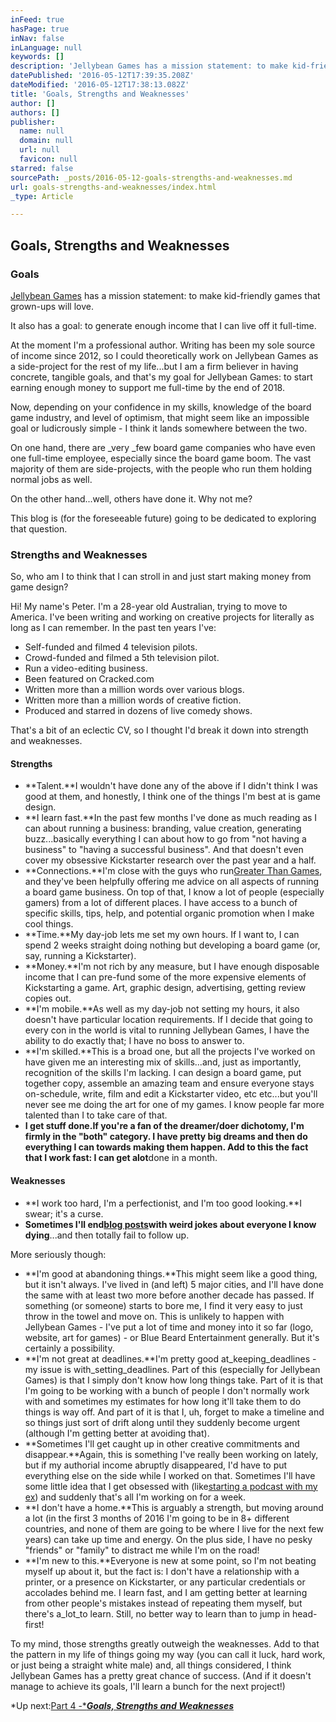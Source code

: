 ```yaml
---
inFeed: true
hasPage: true
inNav: false
inLanguage: null
keywords: []
description: 'Jellybean Games has a mission statement: to make kid-friendly games that grown-ups will love.'
datePublished: '2016-05-12T17:39:35.208Z'
dateModified: '2016-05-12T17:38:13.082Z'
title: 'Goals, Strengths and Weaknesses'
author: []
authors: []
publisher:
  name: null
  domain: null
  url: null
  favicon: null
starred: false
sourcePath: _posts/2016-05-12-goals-strengths-and-weaknesses.md
url: goals-strengths-and-weaknesses/index.html
_type: Article

---
```

## Goals, Strengths and Weaknesses

### Goals  

[Jellybean Games][0] has a mission statement: to make kid-friendly games that grown-ups will love.

It also has a goal: to generate enough income that I can live off it full-time.

At the moment I'm a professional author. Writing has been my sole source of income since 2012, so I could theoretically work on Jellybean Games as a side-project for the rest of my life...but I am a firm believer in having concrete, tangible goals, and that's my goal for Jellybean Games: to start earning enough money to support me full-time by the end of 2018\.

Now, depending on your confidence in my skills, knowledge of the board game industry, and level of optimism, that might seem like an impossible goal or ludicrously simple - I think it lands somewhere between the two.

On one hand, there are _very _few board game companies who have even one full-time employee, especially since the board game boom. The vast majority of them are side-projects, with the people who run them holding normal jobs as well.

On the other hand...well, others have done it. Why not me?

This blog is (for the foreseeable future) going to be dedicated to exploring that question.

### Strengths and Weaknesses

So, who am I to think that I can stroll in and just start making money from game design?

Hi! My name's Peter. I'm a 28-year old Australian, trying to move to America. I've been writing and working on creative projects for literally as long as I can remember. In the past ten years I've:

* Self-funded and filmed 4 television pilots.
* Crowd-funded and filmed a 5th television pilot.
* Run a video-editing business.
* Been featured on Cracked.com
* Written more than a million words over various blogs.
* Written more than a million words of creative fiction.
* Produced and starred in dozens of live comedy shows.

That's a bit of an eclectic CV, so I thought I'd break it down into strength and weaknesses.

#### Strengths

* **Talent.**I wouldn't have done any of the above if I didn't think I was good at them, and honestly, I think one of the things I'm best at is game design.
* **I learn fast.**In the past few months I've done as much reading as I can about running a business: branding, value creation, generating buzz...basically everything I can about how to go from "not having a business" to "having a successful business". And that doesn't even cover my obsessive Kickstarter research over the past year and a half.
* **Connections.**I'm close with the guys who run[Greater Than Games][1], and they've been helpfully offering me advice on all aspects of running a board game business. On top of that, I know a lot of people (especially gamers) from a lot of different places. I have access to a bunch of specific skills, tips, help, and potential organic promotion when I make cool things.
* **Time.**My day-job lets me set my own hours. If I want to, I can spend 2 weeks straight doing nothing but developing a board game (or, say, running a Kickstarter).
* **Money.**I'm not rich by any measure, but I have enough disposable income that I can pre-fund some of the more expensive elements of Kickstarting a game. Art, graphic design, advertising, getting review copies out.
* **I'm mobile.**As well as my day-job not setting my hours, it also doesn't have particular location requirements. If I decide that going to every con in the world is vital to running Jellybean Games, I have the ability to do exactly that; I have no boss to answer to.
* **I'm skilled.**This is a broad one, but all the projects I've worked on have given me an interesting mix of skills...and, just as importantly, recognition of the skills I'm lacking. I can design a board game, put together copy, assemble an amazing team and ensure everyone stays on-schedule, write, film and edit a Kickstarter video, etc etc...but you'll never see me doing the art for one of my games. I know people far more talented than I to take care of that.
* **I get stuff done.**If you're a fan of the dreamer/doer dichotomy, I'm firmly in the "both" category. I have pretty big dreams and then do everything I can towards making them happen. Add to this the fact that I work fast: I can get a**lot**done in a month.

#### Weaknesses

* **I work too hard, I'm a perfectionist, and I'm too good looking.**I swear; it's a curse.
* **Sometimes I'll end[blog posts][2]with weird jokes about everyone I know dying**...and then totally fail to follow up.

More seriously though:

* **I'm good at abandoning things.**This might seem like a good thing, but it isn't always. I've lived in (and left) 5 major cities, and I'll have done the same with at least two more before another decade has passed. If something (or someone) starts to bore me, I find it very easy to just throw in the towel and move on. This is unlikely to happen with Jellybean Games - I've put a lot of time and money into it so far (logo, website, art for games) - or Blue Beard Entertainment generally. But it's certainly a possibility.
* **I'm not great at deadlines.**I'm pretty good at_keeping_deadlines - my issue is with_setting_deadlines. Part of this (especially for Jellybean Games) is that I simply don't know how long things take. Part of it is that I'm going to be working with a bunch of people I don't normally work with and sometimes my estimates for how long it'll take them to do things is way off. And part of it is that I, uh, forget to make a timeline and so things just sort of drift along until they suddenly become urgent (although I'm getting better at avoiding that).
* **Sometimes I'll get caught up in other creative commitments and disappear.**Again, this is something I've really been working on lately, but if my authorial income abruptly disappeared, I'd have to put everything else on the side while I worked on that. Sometimes I'll have some little idea that I get obsessed with (like[starting a podcast with my ex][3]) and suddenly that's all I'm working on for a week.
* **I don't have a home.**This is arguably a strength, but moving around a lot (in the first 3 months of 2016 I'm going to be in 8+ different countries, and none of them are going to be where I live for the next few years) can take up time and energy. On the plus side, I have no pesky "friends" or "family" to distract me while I'm on the road!
* **I'm new to this.**Everyone is new at some point, so I'm not beating myself up about it, but the fact is: I don't have a relationship with a printer, or a presence on Kickstarter, or any particular credentials or accolades behind me. I learn fast, and I am getting better at learning from other people's mistakes instead of repeating them myself, but there's a_lot_to learn. Still, no better way to learn than to jump in head-first!

To my mind, those strengths greatly outweigh the weaknesses. Add to that the pattern in my life of things going my way (you can call it luck, hard work, or just being a straight white male) and, all things considered, I think Jellybean Games has a pretty great chance of success. (And if it doesn't manage to achieve its goals, I'll learn a bunch for the next project!)

\*Up next:[Part 4 -\***_Goals, Strengths and Weaknesses_**][4]

[0]: http://www.jellybean-games.com/
[1]: http://www.greaterthangames.com/
[2]: http://www.beard.blue/the-blue-beard-business-story-part-2
[3]: http://www.beinghonestwithmyex.com/
[4]: http://www.beard.blue/the-blue-beard-business-story-part-4